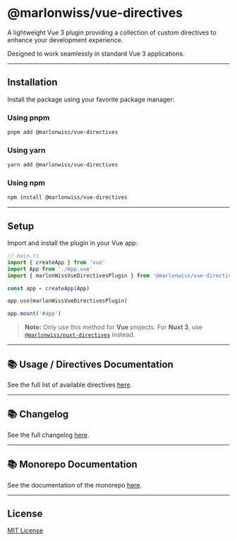 # @marlonwiss/vue-directives

A lightweight Vue 3 plugin providing a collection of custom directives to enhance your development experience.

Designed to work seamlessly in standard Vue 3 applications.

---

## Installation

Install the package using your favorite package manager:

### Using **pnpm**
```bash
pnpm add @marlonwiss/vue-directives
```

### Using **yarn**
```bash
yarn add @marlonwiss/vue-directives
```

### Using **npm**
```bash
npm install @marlonwiss/vue-directives
```

---

## Setup

Import and install the plugin in your Vue app:

```ts
// main.ts
import { createApp } from 'vue'
import App from './App.vue'
import { marlonWissVueDirectivesPlugin } from '@marlonwiss/vue-directives'

const app = createApp(App)

app.use(marlonWissVueDirectivesPlugin)

app.mount('#app')
```

> **Note:** Only use this method for **Vue** projects. For **Nuxt 3**, use [`@marlonwiss/nuxt-directives`](https://github.com/MarlonWiss2212/vue-directives/blob/main/packages/nuxt-directives/Readme.md) instead.

---

## 📚 Usage / Directives Documentation

See the full list of available directives [here](https://github.com/MarlonWiss2212/vue-directives/blob/main/Directives.md).

---

## 📚 Changelog

See the full changelog [here](https://github.com/MarlonWiss2212/vue-directives/blob/main/packages/vue-directives/CHANGELOG.md).

---

## 📚 Monorepo Documentation

See the documentation of the monorepo [here](https://github.com/MarlonWiss2212/vue-directives/blob/main/Readme.md).

---

## License
[MIT License](https://github.com/MarlonWiss2212/vue-directives/blob/main/LICENSE)